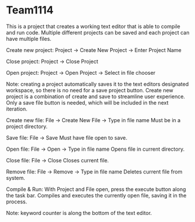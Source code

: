 # Team1114
This is a project that creates a working text editor that is able to compile and run code. Multiple different projects can be saved and each project can have multiple files.

Create new project:
Project -> Create New Project -> Enter Project Name

Close project:
Project -> Close Project

Open project:
Project -> Open Project -> Select in file chooser

Note: creating a project automatically saves it to the text editors designated workspace, so there is no need for a save project button. Create new project is a combination of create and save to streamline user experience. Only a save file button is needed, which will be included in the next iteration.

Create new file:
File -> Create New File -> Type in file name 
Must be in a project directory.

Save file:
File -> Save
Must have file open to save.

Open file:
File -> Open -> Type in file name
Opens file in current directory.

Close file:
File -> Close
Closes current file.

Remove file:
File -> Remove -> Type in file name
Deletes current file from system.

Compile & Run:
With Project and File open, press the execute button along the task bar.
Compiles and executes the currently open file, saving it in the process.

Note: keyword counter is along the bottom of the text editor.


